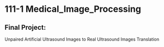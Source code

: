 # 111-1 Medical_Image_Processing
## Final Project:  
Unpaired Artificial Ultrasound Images to  Real Ultrasound Images Translation

